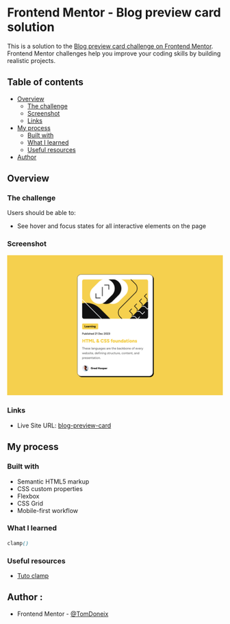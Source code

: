 # Frontend Mentor - Blog preview card solution

This is a solution to the [Blog preview card challenge on Frontend Mentor](https://www.frontendmentor.io/challenges/blog-preview-card-ckPaj01IcS). Frontend Mentor challenges help you improve your coding skills by building realistic projects. 

## Table of contents

- [Overview](#overview)
  - [The challenge](#the-challenge)
  - [Screenshot](#screenshot)
  - [Links](#links)
- [My process](#my-process)
  - [Built with](#built-with)
  - [What I learned](#what-i-learned)
  - [Useful resources](#useful-resources)
- [Author](#author)

## Overview

### The challenge

Users should be able to:

- See hover and focus states for all interactive elements on the page

### Screenshot

![](./assets/images/127.0.0.1_5500_index.html%20(1).png)


### Links

- Live Site URL: [blog-preview-card](https://blog-preview-card-theta-jet.vercel.app/)

## My process

### Built with

- Semantic HTML5 markup
- CSS custom properties
- Flexbox
- CSS Grid
- Mobile-first workflow


### What I learned

```css
clamp()
````

### Useful resources

- [Tuto clamp](https://www.swebdev.fr/blog/la-fonction-css-clamp)

## Author :

- Frontend Mentor - [@TomDoneix](https://www.frontendmentor.io/profile/TomDoneix)
